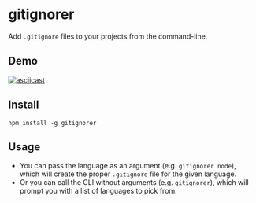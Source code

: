 # gitignorer

Add `.gitignore` files to your projects from the command-line.

## Demo

[![asciicast](https://asciinema.org/a/dnec9w791li58hy18a9igicg6.png)](https://asciinema.org/a/dnec9w791li58hy18a9igicg6)

## Install

`npm install -g gitignorer`

## Usage

- You can pass the language as an argument (e.g. `gitignorer node`), which will create the proper `.gitignore` file for the given language.
- Or you can call the CLI without arguments (e.g. `gitignorer`), which will prompt you with a list of languages to pick from.